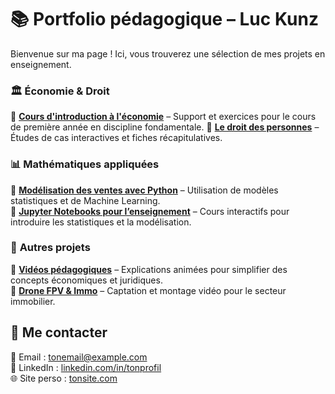 # 📚 Portfolio pédagogique – Luc Kunz

Bienvenue sur ma page ! Ici, vous trouverez une sélection de mes projets en enseignement.

### 🏛️ **Économie & Droit**  
📌 **[Cours d'introduction à l'économie](https://lienversPDF.com)** – Support et exercices pour le cours de première année en discipline fondamentale.
📌 **[Le droit des personnes](https://lienversPDF.com)** – Études de cas interactives et fiches récapitulatives.  

### 📊 **Mathématiques appliquées**  
📌 **[Modélisation des ventes avec Python](https://lienversRepo.com)** – Utilisation de modèles statistiques et de Machine Learning.  
📌 **[Jupyter Notebooks pour l’enseignement](https://lienversRepo.com)** – Cours interactifs pour introduire les statistiques et la modélisation.  

### 🎥 **Autres projets**  
📌 **[Vidéos pédagogiques](https://lienversYouTube.com)** – Explications animées pour simplifier des concepts économiques et juridiques.  
📌 **[Drone FPV & Immo](https://lienversPortfolio.com)** – Captation et montage vidéo pour le secteur immobilier.  

## 🔗 Me contacter  
📧 Email : [tonemail@example.com](mailto:tonemail@example.com)  
🔗 LinkedIn : [linkedin.com/in/tonprofil](https://linkedin.com/in/tonprofil)  
🌐 Site perso : [tonsite.com](https://tonsite.com) 
